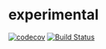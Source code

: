 # experimental
[![codecov](https://codecov.io/gh/jl0pd/experimental/branch/master/graph/badge.svg)](https://codecov.io/gh/jl0pd/experimental)
[![Build Status](https://travis-ci.org/jl0pd/experimental.svg?branch=master)](https://travis-ci.org/jl0pd/experimental)
